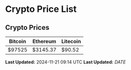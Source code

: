 # Crypto Price List

## Crypto Prices
| Bitcoin | Ethereum | Litecoin |
| ------- | -------- | -------- |
| $97525 | $3145.37 | $90.52 |
**Last Updated:** 2024-11-21 09:14 UTC
**Last Updated:** $DATE$

